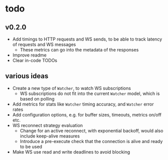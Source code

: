 # todo

## v0.2.0

- Add timings to HTTP requests and WS sends, to be able to track latency of requests and WS messages
  - These metrics can go into the metadata of the responses
- Improve readme
- Clear in-code TODOs

## various ideas

- Create a new type of `Watcher`, to watch WS subscriptions
  - WS subscriptions do not fit into the current `Watcher` model, which is based on polling
- Add metrics for stats like `Watcher` timing accuracy, and `Watcher` error rates
- Add configuration options, e.g. for buffer sizes, timeouts, metrics on/off etc.
- WS reconnect strategy evaluation
  - Change for an active reconnect, with exponential backoff, would also include keep-alive measures
  - Introduce a pre-execute check that the connection is alive and ready to be used
- Make WS use read and write deadlines to avoid blocking
